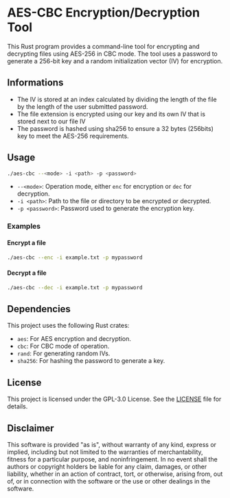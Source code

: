 # AES-CBC Encryption/Decryption Tool

This Rust program provides a command-line tool for encrypting and decrypting files using AES-256 in CBC mode. The tool uses a password to generate a 256-bit key and a random initialization vector (IV) for encryption.

## Informations

- The IV is stored at an index calculated by dividing the length of the file by the length of the user submitted password.
- The file extension is encrypted using our key and its own IV that is stored next to our file IV
- The password is hashed using sha256 to ensure a 32 bytes (256bits) key to meet the AES-256 requirements.

## Usage

```sh
./aes-cbc --<mode> -i <path> -p <password>
```

- `--<mode>`: Operation mode, either `enc` for encryption or `dec` for decryption.
- `-i <path>`: Path to the file or directory to be encrypted or decrypted.
- `-p <password>`: Password used to generate the encryption key.

### Examples

#### Encrypt a file

```sh
./aes-cbc --enc -i example.txt -p mypassword
```

#### Decrypt a file

```sh
./aes-cbc --dec -i example.txt -p mypassword
```

## Dependencies

This project uses the following Rust crates:

- `aes`: For AES encryption and decryption.
- `cbc`: For CBC mode of operation.
- `rand`: For generating random IVs.
- `sha256`: For hashing the password to generate a key.

## License

This project is licensed under the GPL-3.0 License. See the [LICENSE](LICENSE) file for details.

## Disclaimer

This software is provided "as is", without warranty of any kind, express or implied, including but not limited to the warranties of merchantability, fitness for a particular purpose, and noninfringement. In no event shall the authors or copyright holders be liable for any claim, damages, or other liability, whether in an action of contract, tort, or otherwise, arising from, out of, or in connection with the software or the use or other dealings in the software.